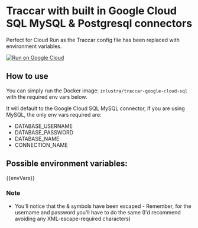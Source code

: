 # Traccar with built in Google Cloud SQL MySQL & Postgresql connectors

Perfect for Cloud Run as the Traccar config file has been replaced with environment variables.

[![Run on Google Cloud](https://deploy.cloud.run/button.svg)](https://deploy.cloud.run)

## How to use

You can simply run the Docker image: `inlustra/traccar-google-cloud-sql` with the required env vars below.

It will default to the Google Cloud SQL MySQL connector, if you are using MySQL, the only env vars required are:

- DATABASE_USERNAME
- DATABASE_PASSWORD
- DATABASE_NAME
- CONNECTION_NAME

## Possible environment variables:

{{envVars}}

### Note

- You'll notice that the & symbols have been escaped - Remember, for the username and password you'll have to do the same (I'd recommend avoiding any XML-escape-required characters)
